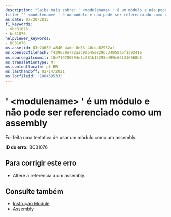 ```yaml
---
description: "Saiba mais sobre: ' <modulename> ' é um módulo e não pode ser referenciado como um assembly"
title: "' <modulename> ' é um módulo e não pode ser referenciado como um assembly"
ms.date: 07/20/2015
f1_keywords:
- vbc31076
- bc31076
helpviewer_keywords:
- BC31076
ms.assetid: 83e24689-a846-4ade-8e33-40cda02952af
ms.openlocfilehash: f439678e7a2aac9ab45e829bc34050a5f1a9241e
ms.sourcegitcommit: 10e719780594efc781b15295e499c66f316068b8
ms.translationtype: MT
ms.contentlocale: pt-BR
ms.lasthandoff: 02/14/2021
ms.locfileid: "100459533"
---
```

# <a name="modulename-is-a-module-and-cannot-be-referenced-as-an-assembly"></a>' \<modulename> ' é um módulo e não pode ser referenciado como um assembly

Foi feita uma tentativa de usar um módulo como um assembly.  
  
 **ID do erro:** BC31076  
  
## <a name="to-correct-this-error"></a>Para corrigir este erro  
  
- Altere a referência a um assembly.  
  
## <a name="see-also"></a>Consulte também

- [Instrução Module](../language-reference/statements/module-statement.md)
- [Assembly](../language-reference/modifiers/assembly.md)
